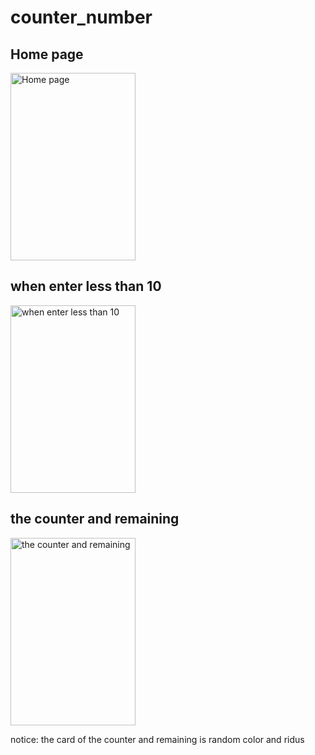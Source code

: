 # counter_number



## Home page



<img src="https://github.com/ohob745/Bloc-GetIt-Lab/assets/110139139/606335df-8eb6-4e9b-b7ef-66f66fb5d4dd" alt="Home page" width="200" height="300">



## when enter less than 10



<img src="https://github.com/ohob745/Bloc-GetIt-Lab/assets/110139139/9658183d-b75e-408b-8ad7-27772b3b2e67" alt="when enter less than 10" width="200" height="300">



## the counter and remaining



<img src="https://github.com/ohob745/Bloc-GetIt-Lab/assets/110139139/6931243f-9985-440c-be3a-37125fa1bcd0" alt="the counter and remaining" width="200" height="300">



notice: the card of the counter and remaining is random color and ridus

